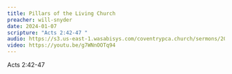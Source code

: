 ```yaml
---
title: Pillars of the Living Church
preacher: will-snyder
date: 2024-01-07
scripture: "Acts 2:42-47 "
audio: https://s3.us-east-1.wasabisys.com/coventrypca.church/sermons/2024.01.07A%20Pillars%20of%20the%20Living%20Church%20-%20Will%20Snyder.mp3
video: https://youtu.be/g7WNnOOTq94
---
```

A﻿cts 2:42-47